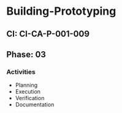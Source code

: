 # Building-Prototyping

## CI: CI-CA-P-001-009
## Phase: 03

### Activities
- Planning
- Execution
- Verification
- Documentation
